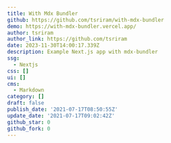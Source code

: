 ```yaml
---
title: With Mdx Bundler
github: https://github.com/tsriram/with-mdx-bundler
demo: https://with-mdx-bundler.vercel.app/
author: tsriram
author_link: https://github.com/tsriram
date: 2023-11-30T14:00:17.339Z
description: Example Next.js app with mdx-bundler
ssg:
  - Nextjs
css: []
ui: []
cms:
  - Markdown
category: []
draft: false
publish_date: '2021-07-17T08:50:55Z'
update_date: '2021-07-17T09:02:42Z'
github_star: 0
github_fork: 0
---
```

